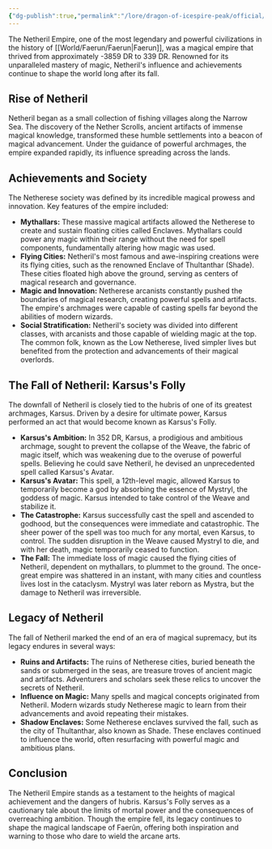 ```yaml
---
{"dg-publish":true,"permalink":"/lore/dragon-of-icespire-peak/official/kingdoms-and-cities/the-netheril-empire/"}
---
```


The Netheril Empire, one of the most legendary and powerful civilizations in the history of [[World/Faerun/Faerun\|Faerun]], was a magical empire that thrived from approximately -3859 DR to 339 DR. Renowned for its unparalleled mastery of magic, Netheril's influence and achievements continue to shape the world long after its fall.

## Rise of Netheril

Netheril began as a small collection of fishing villages along the Narrow Sea. The discovery of the Nether Scrolls, ancient artifacts of immense magical knowledge, transformed these humble settlements into a beacon of magical advancement. Under the guidance of powerful archmages, the empire expanded rapidly, its influence spreading across the lands.

## Achievements and Society

The Netherese society was defined by its incredible magical prowess and innovation. Key features of the empire included:

- **Mythallars:** These massive magical artifacts allowed the Netherese to create and sustain floating cities called Enclaves. Mythallars could power any magic within their range without the need for spell components, fundamentally altering how magic was used.
- **Flying Cities:** Netheril's most famous and awe-inspiring creations were its flying cities, such as the renowned Enclave of Thultanthar (Shade). These cities floated high above the ground, serving as centers of magical research and governance.
- **Magic and Innovation:** Netherese arcanists constantly pushed the boundaries of magical research, creating powerful spells and artifacts. The empire's archmages were capable of casting spells far beyond the abilities of modern wizards.
- **Social Stratification:** Netheril's society was divided into different classes, with arcanists and those capable of wielding magic at the top. The common folk, known as the Low Netherese, lived simpler lives but benefited from the protection and advancements of their magical overlords.

## The Fall of Netheril: Karsus's Folly

The downfall of Netheril is closely tied to the hubris of one of its greatest archmages, Karsus. Driven by a desire for ultimate power, Karsus performed an act that would become known as Karsus's Folly.

- **Karsus's Ambition:** In 352 DR, Karsus, a prodigious and ambitious archmage, sought to prevent the collapse of the Weave, the fabric of magic itself, which was weakening due to the overuse of powerful spells. Believing he could save Netheril, he devised an unprecedented spell called Karsus's Avatar.
- **Karsus's Avatar:** This spell, a 12th-level magic, allowed Karsus to temporarily become a god by absorbing the essence of Mystryl, the goddess of magic. Karsus intended to take control of the Weave and stabilize it.
- **The Catastrophe:** Karsus successfully cast the spell and ascended to godhood, but the consequences were immediate and catastrophic. The sheer power of the spell was too much for any mortal, even Karsus, to control. The sudden disruption in the Weave caused Mystryl to die, and with her death, magic temporarily ceased to function.
- **The Fall:** The immediate loss of magic caused the flying cities of Netheril, dependent on mythallars, to plummet to the ground. The once-great empire was shattered in an instant, with many cities and countless lives lost in the cataclysm. Mystryl was later reborn as Mystra, but the damage to Netheril was irreversible.

## Legacy of Netheril

The fall of Netheril marked the end of an era of magical supremacy, but its legacy endures in several ways:

- **Ruins and Artifacts:** The ruins of Netherese cities, buried beneath the sands or submerged in the seas, are treasure troves of ancient magic and artifacts. Adventurers and scholars seek these relics to uncover the secrets of Netheril.
- **Influence on Magic:** Many spells and magical concepts originated from Netheril. Modern wizards study Netherese magic to learn from their advancements and avoid repeating their mistakes.
- **Shadow Enclaves:** Some Netherese enclaves survived the fall, such as the city of Thultanthar, also known as Shade. These enclaves continued to influence the world, often resurfacing with powerful magic and ambitious plans.

## Conclusion

The Netheril Empire stands as a testament to the heights of magical achievement and the dangers of hubris. Karsus's Folly serves as a cautionary tale about the limits of mortal power and the consequences of overreaching ambition. Though the empire fell, its legacy continues to shape the magical landscape of Faerûn, offering both inspiration and warning to those who dare to wield the arcane arts.